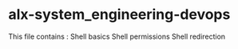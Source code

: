 # alx-system_engineering-devops
This file contains :
Shell basics
Shell permissions
Shell redirection
